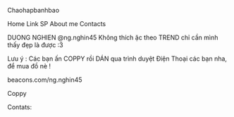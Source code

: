 Chaohapbanhbao

<!-- nav -->
Home
Link SP
About me
Contacts

<!-- info-->
DUONG NGHIEN
@ng.nghin45
Không thích ặc theo TREND chỉ cần mình thấy đẹp là được :3

<!-- link -->
Lưu ý : Các bạn ấn COPPY rồi DÁN qua trình duyệt Điện Thoại các bạn nha, để mua đồ nè !

beacons.com/ng.nghin45

Coppy


<!--  -->
Contats:

